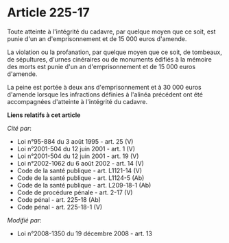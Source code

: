 # Article 225-17

Toute atteinte à l'intégrité du cadavre, par quelque moyen que ce soit, est punie d'un an d'emprisonnement et de 15 000 euros
d'amende. 

La violation ou la profanation, par quelque moyen que ce soit, de tombeaux, de sépultures, d'urnes cinéraires ou de monuments
édifiés à la mémoire des morts est punie d'un an d'emprisonnement et de 15 000 euros d'amende. 

La peine est portée à deux ans d'emprisonnement et à 30 000 euros d'amende lorsque les infractions définies à l'alinéa
précédent ont été accompagnées d'atteinte à l'intégrité du cadavre.

**Liens relatifs à cet article**

_Cité par_:

  - Loi n°95-884 du 3 août 1995 - art. 25 (V)
  - Loi n°2001-504 du 12 juin 2001 - art. 1 (V)
  - Loi n°2001-504 du 12 juin 2001 - art. 19 (V)
  - Loi n°2002-1062 du 6 août 2002 - art. 14 (V)
  - Code de la santé publique - art. L1121-14 (V)
  - Code de la santé publique - art. L1124-5 (Ab)
  - Code de la santé publique - art. L209-18-1 (Ab)
  - Code de procédure pénale - art. 2-17 (V)
  - Code pénal - art. 225-18 (Ab)
  - Code pénal - art. 225-18-1 (V)

_Modifié par_:

  - Loi n°2008-1350 du 19 décembre 2008 - art. 13
